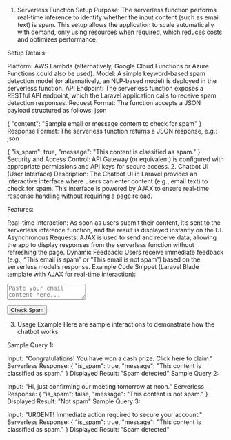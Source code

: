 1. Serverless Function Setup
Purpose: The serverless function performs real-time inference to identify whether the input content (such as email text) is spam. This setup allows the application to scale automatically with demand, only using resources when required, which reduces costs and optimizes performance.

Setup Details:

Platform: AWS Lambda (alternatively, Google Cloud Functions or Azure Functions could also be used).
Model: A simple keyword-based spam detection model (or alternatively, an NLP-based model) is deployed in the serverless function.
API Endpoint: The serverless function exposes a RESTful API endpoint, which the Laravel application calls to receive spam detection responses.
Request Format: The function accepts a JSON payload structured as follows:
json

{
  "content": "Sample email or message content to check for spam"
}
Response Format: The serverless function returns a JSON response, e.g.:
json

{
  "is_spam": true,
  "message": "This content is classified as spam."
}
Security and Access Control: API Gateway (or equivalent) is configured with appropriate permissions and API keys for secure access.
2. Chatbot UI (User Interface)
Description: The Chatbot UI in Laravel provides an interactive interface where users can enter content (e.g., email text) to check for spam. This interface is powered by AJAX to ensure real-time response handling without requiring a page reload.

Features:

Real-time Interaction: As soon as users submit their content, it’s sent to the serverless inference function, and the result is displayed instantly on the UI.
Asynchronous Requests: AJAX is used to send and receive data, allowing the app to display responses from the serverless function without refreshing the page.
Dynamic Feedback: Users receive immediate feedback (e.g., “This email is spam” or “This email is not spam”) based on the serverless model’s response.
Example Code Snippet (Laravel Blade template with AJAX for real-time interaction):


<textarea id="emailContent" placeholder="Paste your email content here..."></textarea>
<button onclick="checkSpam()">Check Spam</button>
<p id="result"></p>

<script>
    async function checkSpam() {
        const content = document.getElementById('emailContent').value;
        const response = await fetch('/check_spam', {
            method: 'POST',
            headers: { 'Content-Type': 'application/json' },
            body: JSON.stringify({ content })
        });
        const result = await response.json();
        document.getElementById('result').innerText = result.is_spam ? 'Spam detected' : 'Not spam';
    }
</script>
3. Usage Example
Here are sample interactions to demonstrate how the chatbot works:

Sample Query 1:

Input: "Congratulations! You have won a cash prize. Click here to claim."
Serverless Response: { "is_spam": true, "message": "This content is classified as spam." }
Displayed Result: "Spam detected"
Sample Query 2:

Input: "Hi, just confirming our meeting tomorrow at noon."
Serverless Response: { "is_spam": false, "message": "This content is not spam." }
Displayed Result: "Not spam"
Sample Query 3:

Input: "URGENT! Immediate action required to secure your account."
Serverless Response: { "is_spam": true, "message": "This content is classified as spam." }
Displayed Result: "Spam detected"